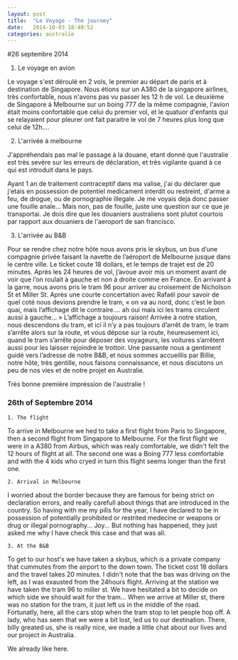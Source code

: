 ```yaml
---
layout: post
title:  "Le Voyage - The journey"
date:   2014-10-03 18:40:52
categories: australie
---
```


#26 septembre 2014

  1. Le voyage en avion

Le voyage s'est déroulé en 2 vols, le premier au départ de paris et à destination de Singapore. Nous étions sur un A380 de la singapore airlines, très confortable, nous n'avons pas vu passer les 12 h de vol. 
Le deuxième de Singapore à Melbourne sur un boing 777 de la même compagnie, l'avion était moins confortable que celui du premier vol, et le quatuor d'enfants qui se relayaient pour pleurer ont fait paraitre le vol de 7 heures plus long que celui de 12h....



  2. L'arrivée à melbourne

J'appréhendais pas mal le passage à la douane, etant donné que l'australie est très sevère sur les erreurs de déclaration, et très vigilante quand à ce qui est introduit dans le pays.

Ayant 1 an de traitement contraceptif dans ma valise, j'ai du déclarer que j'etais en possession de potentiel medicament interdit ou restreint, d'arme a feu, de drogue, ou de pornographie illegale. Je me voyais deja donc passer une fouille anale... Mais non, pas de fouille, juste une question sur ce que je transportai. Je dois dire que les douaniers australiens sont plutot courtois par rapport aux douaniers de l'aeroport de san francisco.



  3. L'arrivée au B&B

Pour se rendre chez notre hôte nous avons pris le skybus, un bus d’une compagnie privée faisant la navette de l’aéroport de Melbourne jusque dans le centre ville. Le ticket coute 18 dollars, et le temps de trajet est de 20 minutes.
Après les 24 heures de vol, j’avoue avoir mis un moment avant de voir que l’on roulait à gauche et non à droite comme en France. 
En arrivant à la garre, nous avons pris le tram 96 pour arriver au croisement de Nicholson St et Miller St. Après une courte concertation avec Rafaël pour savoir de quel coté nous devions prendre le tram, « on va au nord, donc c’est le bon quai, mais l’affichage dit le contraire…. ah oui mais ici les trams circulent aussi à gauche… » L’affichage a toujours raison!
Arrivée à notre station, nous descendons du tram, et ici il n’y a pas toujours d’arrêt de tram, le tram s’arrête alors sur la route, et vous dépose sur la route, heureusement ici, quand le tram s’arrête pour déposer des voyageurs, les voitures s’arrêtent aussi pour les laisser rejoindre le trottoir.
Une passante nous a gentiment guidé vers l’adresse de notre B&B, et nous sommes accueillis par Billie, notre hôte, très gentille, nous faisons connaissance, et nous discutons un peu de nos vies et de notre projet en Australie.

Très bonne première impréssion de l'australie !


<div class="translation">

<h3>26th of Septembre 2014</h3>

	1. The flight

To arrive in Melbourne we hed to take a first flight from Paris to Singapore, then a second flight from Singapore to Melbourne. For the first flight we were in a A380 from Airbus, which was realy comfortable, we didn't felt the 12 hours of flight at all.
The second one was a Boing 777 less comfortable and with the 4 kids who cryed in turn this flight seems longer than the first one.

	2. Arrival in Melbourne

I worried about the border because they are famous for being strict on declaration errors, and really carefull about things that are introduced in the country. So having with me my pills for the year, I have declared to be in possession of potentially prohibited or restrited medecine or weapons or drug or illegal pornography... Joy... But nothing has happened, they just asked me why I have check this case and that was all.

	3. At the B&B

To get to our host's we have taken a skybus, which is a private company that cummutes from the airport to the down town. The ticket cost 18 dollars and the travel takes 20 minutes.
I didn't note that the bas was driving on the left, as I was exausted from the 24hours flight. Arriving at the station we have taken the tram 96 to miller st. We have hesitated a bit to decide on which side we should wait for the tram... When we arrive at Miller st, there was no station for the tram, it just left us in the middle of the road. Fortunatly, here, all the cars stop when the tram stop to let people hop off.
A lady, who has seen that we were a bit lost, led us to our destination. There, billy greated us, she is really nice, we made a little chat about our lives and our project in Australia.

We already like here.

</div>

